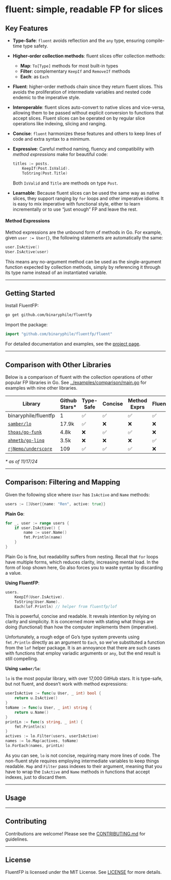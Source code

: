 # fluent: simple, readable FP for slices

## Key Features

-   **Type-Safe**: `fluent` avoids reflection and the `any` type, ensuring compile-time type
    safety.

-   **Higher-order collection methods**: fluent slices offer collection methods:

    -   **Map**: `To[Type]` methods for most built-in types
    -   **Filter**: complementary `KeepIf` and `RemoveIf` methods
    -   **Each**: as `Each`

-   **Fluent**: higher-order methods chain since they return fluent slices. This avoids the
    proliferation of intermediate variables and nested code endemic to the imperative style.

-   **Interoperable**: fluent slices auto-convert to native slices and vice-versa, allowing
    them to be passed without explicit conversion to functions that accept slices. Fluent
    slices can be operated on by regular slice operations like indexing, slicing and
    ranging.

-   **Concise**: `fluent` harmonizes these features and others to keep lines of code and
    extra syntax to a minimum.

-   **Expressive**: Careful method naming, fluency and compatibility with *method
    expressions* make for beautiful code:

    ``` go
    titles := posts.
        KeepIf(Post.IsValid).
        ToString(Post.Title)
    ```

    Both `IsValid` and `Title` are methods on type `Post`.

-   **Learnable**: Because fluent slices can be used the same way as native slices, they
    support ranging by `for` loops and other imperative idioms. It is easy to mix imperative
    with functional style, either to learn incrementally or to use “just enough” FP and
    leave the rest.

#### Method Expressions

Method expressions are the unbound form of methods in Go. For example, given
`user := User{}`, the following statements are automatically the same:

``` go
user.IsActive()
User.IsActive(user)
```

This means any no-argument method can be used as the single-argument function expected by
collection methods, simply by referencing it through its type name instead of an
instantiated variable.

--------------------------------------------------------------------------------------------

## Getting Started

Install FluentFP:

``` bash
go get github.com/binaryphile/fluentfp
```

Import the package:

``` go
import "github.com/binaryphile/fluentfp/fluent"
```

For detailed documentation and examples, see the [project
page](https://github.com/binaryphile/fluentfp).

--------------------------------------------------------------------------------------------

## Comparison with Other Libraries

Below is a comparison of fluent with the collection operations of other popular FP libraries
in Go. See [../examples/comparison/main.go](../examples/comparison/main.go) for examples
with nine other libraries.

| Library                                                     | Github Stars\* | Type-Safe | Concise | Method Exprs | Fluent |
|--------------------------------------------------|------------|---------|-------|----------|------|
| binaryphile/fluentfp                                        | 1              | ✅        | ✅      | ✅           | ✅     |
| [`samber/lo`](https://github.com/samber/lo)                 | 17.9k          | ✅        | ❌      | ❌           | ❌     |
| [`thoas/go-funk`](https://github.com/thoas/go-funk)         | 4.8k           | ❌        | ✅      | ✅           | ❌     |
| [`ahmetb/go-linq`](https://github.com/ahmetb/go-linq)       | 3.5k           | ❌        | ❌      | ❌           | ✅     |
| [`rjNemo/underscore`](https://github.com/rjNemo/underscore) | 109            | ✅        | ✅      | ✅           | ❌     |

*\* as of 11/17/24*

--------------------------------------------------------------------------------------------

## Comparison: Filtering and Mapping

Given the following slice where `User` has `IsActive` and `Name` methods:

``` go
users := []User{{name: "Ren", active: true}}
```

**Plain Go**:

``` go
for _, user := range users {
    if user.IsActive() {
        name := user.Name()
        fmt.Println(name)
    }
}
```

Plain Go is fine, but readability suffers from nesting. Recall that `for` loops have
multiple forms, which reduces clarity, increasing mental load. In the form of loop shown
here, Go also forces you to waste syntax by discarding a value.

**Using FluentFP**:

``` go
users.
    KeepIf(User.IsActive).
    ToString(User.Name).
    Each(lof.Println) // helper from fluentfp/lof
```

This is powerful, concise and readable. It reveals intention by relying on clarity and
simplicity. It is concerned more with stating what things are doing (functional) than how
the computer implements them (imperative).

Unfortunately, a rough edge of Go’s type system prevents using `fmt.Println` directly as an
argument to `Each`, so we’ve substituted a function from the `lof` helper package. It is an
annoyance that there are such cases with functions that employ variadic arguments or `any`,
but the end result is still compelling.

**Using `samber/lo`**:

`lo` is the most popular library, with over 17,000 GitHub stars. It is type-safe, but not
fluent, and doesn’t work with method expressions:

``` go
userIsActive := func(u User, _ int) bool {
    return u.IsActive()
}
toName := func(u User, _ int) string {
    return u.Name()
}
printLn := func(s string, _ int) {
    fmt.Println(s)
}
actives := lo.Filter(users, userIsActive)
names := lo.Map(actives, toName)
lo.ForEach(names, printLn)
```

As you can see, `lo` is not concise, requiring many more lines of code. The non-fluent style
requires employing intermediate variables to keep things readable. `Map` and `Filter` pass
indexes to their argument, meaning that you have to wrap the `IsActive` and `Name` methods
in functions that accept indexes, just to discard them.

--------------------------------------------------------------------------------------------

## Usage

--------------------------------------------------------------------------------------------

## Contributing

Contributions are welcome! Please see the [CONTRIBUTING.md](CONTRIBUTING.md) for guidelines.

--------------------------------------------------------------------------------------------

## License

FluentFP is licensed under the MIT License. See [LICENSE](LICENSE) for more details.
